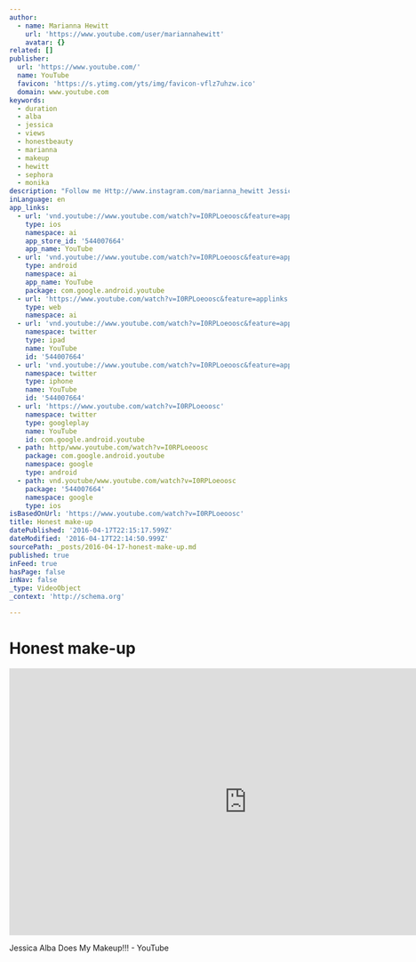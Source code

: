 ```yaml
---
author:
  - name: Marianna Hewitt
    url: 'https://www.youtube.com/user/mariannahewitt'
    avatar: {}
related: []
publisher:
  url: 'https://www.youtube.com/'
  name: YouTube
  favicon: 'https://s.ytimg.com/yts/img/favicon-vflz7uhzw.ico'
  domain: www.youtube.com
keywords:
  - duration
  - alba
  - jessica
  - views
  - honestbeauty
  - marianna
  - makeup
  - hewitt
  - sephora
  - monika
description: "Follow me Http://www.instagram.com/marianna_hewitt Jessica Alba did my makeup! Omg typing the title of this is so exciting! I can't wait for you guys to see this video and be sure to watch it all the way through for some bonus clips at the end."
inLanguage: en
app_links:
  - url: 'vnd.youtube://www.youtube.com/watch?v=I0RPLoeoosc&feature=applinks'
    type: ios
    namespace: ai
    app_store_id: '544007664'
    app_name: YouTube
  - url: 'vnd.youtube://www.youtube.com/watch?v=I0RPLoeoosc&feature=applinks'
    type: android
    namespace: ai
    app_name: YouTube
    package: com.google.android.youtube
  - url: 'https://www.youtube.com/watch?v=I0RPLoeoosc&feature=applinks'
    type: web
    namespace: ai
  - url: 'vnd.youtube://www.youtube.com/watch?v=I0RPLoeoosc&feature=applinks'
    namespace: twitter
    type: ipad
    name: YouTube
    id: '544007664'
  - url: 'vnd.youtube://www.youtube.com/watch?v=I0RPLoeoosc&feature=applinks'
    namespace: twitter
    type: iphone
    name: YouTube
    id: '544007664'
  - url: 'https://www.youtube.com/watch?v=I0RPLoeoosc'
    namespace: twitter
    type: googleplay
    name: YouTube
    id: com.google.android.youtube
  - path: http/www.youtube.com/watch?v=I0RPLoeoosc
    package: com.google.android.youtube
    namespace: google
    type: android
  - path: vnd.youtube/www.youtube.com/watch?v=I0RPLoeoosc
    package: '544007664'
    namespace: google
    type: ios
isBasedOnUrl: 'https://www.youtube.com/watch?v=I0RPLoeoosc'
title: Honest make-up
datePublished: '2016-04-17T22:15:17.599Z'
dateModified: '2016-04-17T22:14:50.999Z'
sourcePath: _posts/2016-04-17-honest-make-up.md
published: true
inFeed: true
hasPage: false
inNav: false
_type: VideoObject
_context: 'http://schema.org'

---
```

# Honest make-up

<iframe src="https://cdn.embedly.com/widgets/media.html?src=https%3A%2F%2Fwww.youtube.com%2Fembed%2FI0RPLoeoosc%3Ffeature%3Doembed&amp;url=https%3A%2F%2Fwww.youtube.com%2Fwatch%3Fv%3DI0RPLoeoosc&amp;image=https%3A%2F%2Fi.ytimg.com%2Fvi%2FI0RPLoeoosc%2Fhqdefault.jpg&amp;key=b7d04c9b404c499eba89ee7072e1c4f7&amp;type=text%2Fhtml&amp;schema=youtube" width="854" height="480" scrolling="no" frameborder="0" allowfullscreen="allowfullscreen" style=""></iframe>

Jessica Alba Does My Makeup!!! - YouTube